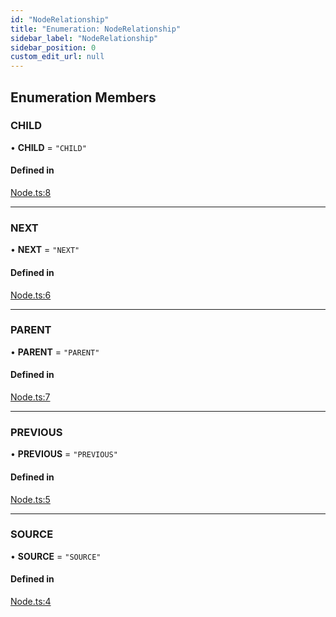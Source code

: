 ```yaml
---
id: "NodeRelationship"
title: "Enumeration: NodeRelationship"
sidebar_label: "NodeRelationship"
sidebar_position: 0
custom_edit_url: null
---
```


## Enumeration Members

### CHILD

• **CHILD** = ``"CHILD"``

#### Defined in

[Node.ts:8](https://github.com/run-llama/LlamaIndexTS/blob/3e85a90/packages/core/src/Node.ts#L8)

___

### NEXT

• **NEXT** = ``"NEXT"``

#### Defined in

[Node.ts:6](https://github.com/run-llama/LlamaIndexTS/blob/3e85a90/packages/core/src/Node.ts#L6)

___

### PARENT

• **PARENT** = ``"PARENT"``

#### Defined in

[Node.ts:7](https://github.com/run-llama/LlamaIndexTS/blob/3e85a90/packages/core/src/Node.ts#L7)

___

### PREVIOUS

• **PREVIOUS** = ``"PREVIOUS"``

#### Defined in

[Node.ts:5](https://github.com/run-llama/LlamaIndexTS/blob/3e85a90/packages/core/src/Node.ts#L5)

___

### SOURCE

• **SOURCE** = ``"SOURCE"``

#### Defined in

[Node.ts:4](https://github.com/run-llama/LlamaIndexTS/blob/3e85a90/packages/core/src/Node.ts#L4)
